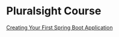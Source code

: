 # Pluralsight Course

[Creating Your First Spring Boot Application](https://app.pluralsight.com/library/courses/spring-boot-first-application/table-of-contents)
